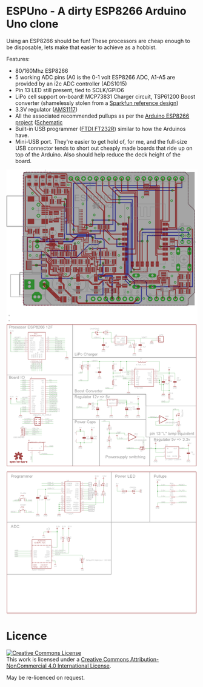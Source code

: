 # ESPUno - A dirty ESP8266 Arduino Uno clone

Using an ESP8266 should be fun! These processors are cheap enough to be disposable, lets make that easier to achieve as a hobbist.

Features: 

+ 80/160Mhz ESP8266
+ 5 working ADC pins (A0 is the 0-1 volt ESP8266 ADC, A1-A5 are provided by an i2c ADC controller (ADS1015) 
+ Pin 13 LED still present, tied to SCLK/GPIO6
+ LiPo cell support on-board! MCP73831 Charger circuit, TSP61200 Boost converter (shamelessly stolen from a [Sparkfun reference design](https://www.sparkfun.com/products/11231)) 
+ 3.3V regulator ([AMS1117](http://www.aliexpress.com/premium/ams1117.html?ltype=wholesale&SearchText=ams1117&d=y&origin=y&initiative_id=SB_20151010010621&isViewCP=y&catId=0))
+ All the associated recommended pullups as per the [Arduino ESP8266 project](https://github.com/esp8266/Arduino) ([Schematic](https://github.com/esp8266/Arduino/blob/esp8266/docs/ESP_improved_stability.png)
+ Built-in USB programmer ([FTDI FT232R](http://www.aliexpress.com/premium/FT232R.html?spm=2114.01020208.0.312.zEmQlv&site=glo&g=y&SortType=price_asc&SearchText=FT232R&isUnitPrice=y&initiative_id=SB_20151010010739&shipCountry=uk&needQuery=n)) similar to how the Arduinos have.
+ Mini-USB port. They're easier to get hold of, for me, and the full-size USB connector tends to short out cheaply made boards that ride up on top of the Arduino. Also should help reduce the deck height of the board.

![alt text](https://raw.githubusercontent.com/matthewbaggett/ESP-Uno/master/espuno.brd.png)
![alt text](https://raw.githubusercontent.com/matthewbaggett/ESP-Uno/master/espuno.sch.png)

# Licence

<a rel="license" href="http://creativecommons.org/licenses/by-nc/4.0/"><img alt="Creative Commons License" style="border-width:0" src="https://i.creativecommons.org/l/by-nc/4.0/88x31.png" /></a><br />This work is licensed under a <a rel="license" href="http://creativecommons.org/licenses/by-nc/4.0/">Creative Commons Attribution-NonCommercial 4.0 International License</a>.

May be re-licenced on request.
